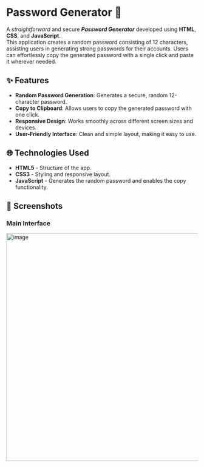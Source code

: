 # Password Generator 🔐  

A *straightforward* and secure ***Password Generator*** developed using **HTML**, **CSS**, and **JavaScript**.  
This application creates a random password consisting of 12 characters, assisting users in generating strong passwords for their accounts. Users can effortlessly copy the generated password with a single click and paste it wherever needed.


## ✨ Features

- **Random Password Generation**: Generates a secure, random 12-character password.
- **Copy to Clipboard**: Allows users to copy the generated password with one click.
- **Responsive Design**: Works smoothly across different screen sizes and devices.
- **User-Friendly Interface**: Clean and simple layout, making it easy to use.

## 🌐 Technologies Used

- **HTML5** - Structure of the app.
- **CSS3** - Styling and responsive layout.
- **JavaScript** - Generates the random password and enables the copy functionality.

## 📸 Screenshots

### Main Interface
<img width="600" alt="image" src="https://github.com/user-attachments/assets/7617f13d-5e58-4b19-b948-6b1254474520">

